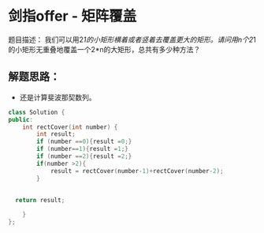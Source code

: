 # 剑指offer - 矩阵覆盖

题目描述：
我们可以用2*1的小矩形横着或者竖着去覆盖更大的矩形。请问用n个2*1的小矩形无重叠地覆盖一个2*n的大矩形，总共有多少种方法？


## 解题思路：
- 还是计算斐波那契数列。


```c++
class Solution {
public:
    int rectCover(int number) {
        int result;
        if (number ==0){result =0;}
        if (number==1){result =1;}
        if (number ==2){result =2;}
        if(number >2){
            result = rectCover(number-1)+rectCover(number-2);
        }
  
  
  return result;

    }
};
```
